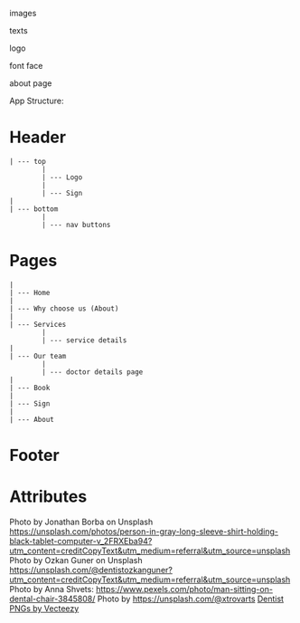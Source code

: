<!-- responsevness -->

images 

texts

logo

font face

about page


App Structure:

# Header
    | --- top
            |
            | --- Logo
            |
            | --- Sign
    |
    | --- bottom
            |
            | --- nav buttons

# Pages
    |
    | --- Home
    |
    | --- Why choose us (About)
    |
    | --- Services
            |
            | --- service details
    |
    | --- Our team
            |
            | --- doctor details page
    |
    | --- Book
    |
    | --- Sign
    |
    | --- About

# Footer    

# Attributes
Photo by Jonathan Borba on Unsplash https://unsplash.com/photos/person-in-gray-long-sleeve-shirt-holding-black-tablet-computer-v_2FRXEba94?utm_content=creditCopyText&utm_medium=referral&utm_source=unsplash
Photo by Ozkan Guner on Unsplash https://unsplash.com/@dentistozkanguner?utm_content=creditCopyText&utm_medium=referral&utm_source=unsplash
Photo by Anna Shvets: https://www.pexels.com/photo/man-sitting-on-dental-chair-3845808/
Photo by https://unsplash.com/@xtrovarts
<a href="https://www.vecteezy.com/free-png/dentist">Dentist PNGs by Vecteezy</a>
